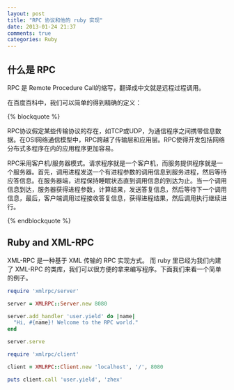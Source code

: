 ```yaml
---
layout: post
title: "RPC 协议和他的 ruby 实现"
date: 2013-01-24 21:37
comments: true
categories: Ruby
---
```


## 什么是 RPC

RPC 是 Remote Procedure Call的缩写，翻译成中文就是远程过程调用。

在百度百科中，我们可以简单的得到精确的定义：

{% blockquote %}

RPC协议假定某些传输协议的存在，如TCP或UDP，为通信程序之间携带信息数据。在OSI网络通信模型中，RPC跨越了传输层和应用层。RPC使得开发包括网络分布式多程序在内的应用程序更加容易。

RPC采用客户机/服务器模式。请求程序就是一个客户机，而服务提供程序就是一个服务器。首先，调用进程发送一个有进程参数的调用信息到服务进程，然后等待应答信息。在服务器端，进程保持睡眠状态直到调用信息的到达为止。当一个调用信息到达，服务器获得进程参数，计算结果，发送答复信息，然后等待下一个调用信息，最后，客户端调用过程接收答复信息，获得进程结果，然后调用执行继续进行。

{% endblockquote %}

## Ruby and XML-RPC

XML-RPC 是一种基于 XML 传输的 RPC 实现方式。 而 ruby 里已经为我们内建了 XML-RPC 的类库，我们可以很方便的拿来编写程序。下面我们来看一个简单的例子。

``` ruby server.rb
require 'xmlrpc/server'

server = XMLRPC::Server.new 8080

server.add_handler 'user.yield' do |name|
  "Hi, #{name}! Welcome to the RPC world."
end

server.serve

```

``` ruby client.rb
require 'xmlrpc/client'

client = XMLRPC::Client.new 'localhost', '/', 8080

puts client.call 'user.yield', 'zhex'
```
